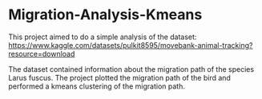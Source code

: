 # Migration-Analysis-Kmeans
This project aimed to do a simple analysis of the dataset: https://www.kaggle.com/datasets/pulkit8595/movebank-animal-tracking?resource=download

The dataset contained information about the migration path
of the species Larus fuscus. The project plotted the migration
path of the bird and performed a kmeans clustering of the migration
path.
